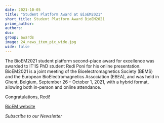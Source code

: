 ```yaml
---
date: 2021-10-05
title: "Student Platform Award at BioEM2021"
short_title: Student Platform Award BioEM2021
prime_author: 
authors: 
doi: 
group: awards
image: 24_news_item_pic_wide.jpg
wide: false
---
```

The BioEM2021 student platform second-place award for excellence was awarded to IT'IS PhD student Redi Poni for his online presentation. BioEM2021 is a joint meeting of the Bioelectromagnetics Society (BEMS) and the European BioElectromagnetics Association (EBEA), and was held in Ghent, Belgium, September 26 – October 1, 2021, with a hybrid format, allowing both in-person and online attendance.

Congratulations, Redi!

[BioEM website](https://www.bioem2021.org/)

*Subscribe to our Newsletter*

